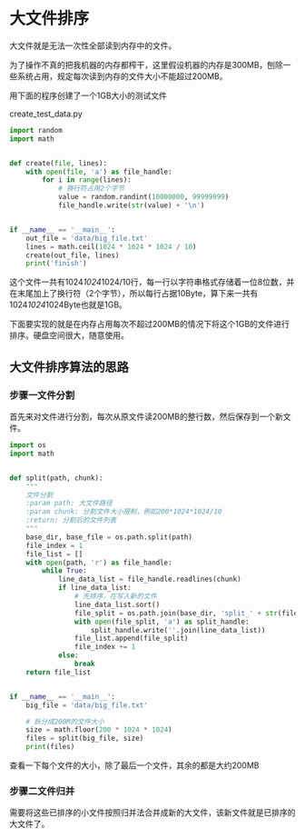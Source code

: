 # 大文件排序

大文件就是无法一次性全部读到内存中的文件。

为了操作不真的把我机器的内存都榨干，这里假设机器的内存是300MB，刨除一些系统占用，规定每次读到内存的文件大小不能超过200MB。

用下面的程序创建了一个1GB大小的测试文件

create_test_data.py
```python
import random
import math


def create(file, lines):
    with open(file, 'a') as file_handle:
        for i in range(lines):
            # 换行符占用2个字节
            value = random.randint(10000000, 99999999)
            file_handle.write(str(value) + '\n')


if __name__ == '__main__':
    out_file = 'data/big_file.txt'
    lines = math.ceil(1024 * 1024 * 1024 / 10)
    create(out_file, lines)
    print('finish')

```

这个文件一共有1024*1024*1024/10行，每一行以字符串格式存储着一位8位数，并在末尾加上了换行符（2个字节），所以每行占据10Byte，算下来一共有1024*1024*1024Byte也就是1GB。

下面要实现的就是在内存占用每次不超过200MB的情况下将这个1GB的文件进行排序。硬盘空间很大，随意使用。


## 大文件排序算法的思路

### 步骤一文件分割
首先来对文件进行分割，每次从原文件读200MB的整行数，然后保存到一个新文件。

```python
import os
import math


def split(path, chunk):
    """
    文件分割
    :param path: 大文件路径
    :param chunk: 分割文件大小限制，例如200*1024*1024/10
    :return: 分割后的文件列表
    """
    base_dir, base_file = os.path.split(path)
    file_index = 1
    file_list = []
    with open(path, 'r') as file_handle:
        while True:
            line_data_list = file_handle.readlines(chunk)
            if line_data_list:
                # 先排序，在写入新的文件
                line_data_list.sort()
                file_split = os.path.join(base_dir, 'split_' + str(file_index))
                with open(file_split, 'a') as split_handle:
                    split_handle.write(''.join(line_data_list))
                file_list.append(file_split)
                file_index += 1
            else:
                break
    return file_list


if __name__ == '__main__':
    big_file = 'data/big_file.txt'

    # 拆分成200M的文件大小
    size = math.floor(200 * 1024 * 1024)
    files = split(big_file, size)
    print(files)

```

查看一下每个文件的大小，除了最后一个文件，其余的都是大约200MB

### 步骤二文件归并

需要将这些已排序的小文件按照归并法合并成新的大文件，该新文件就是已排序的大文件了。

